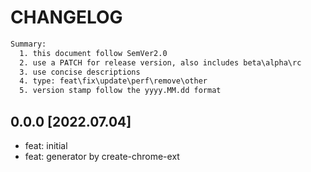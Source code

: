 # CHANGELOG

```txt
Summary:
  1. this document follow SemVer2.0
  2. use a PATCH for release version, also includes beta\alpha\rc
  3. use concise descriptions
  4. type: feat\fix\update\perf\remove\other
  5. version stamp follow the yyyy.MM.dd format
```

## 0.0.0 [2022.07.04]

- feat: initial
- feat: generator by create-chrome-ext
